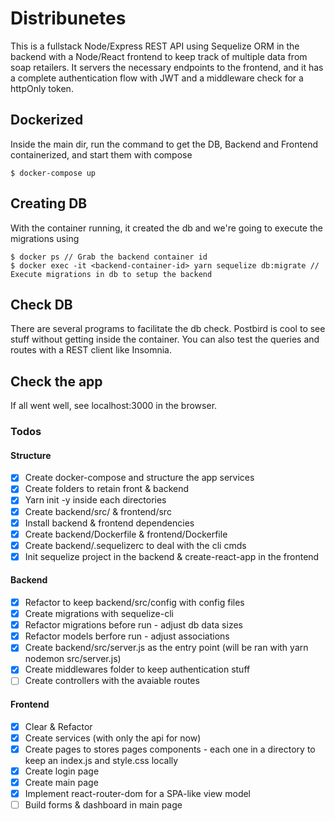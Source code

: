 # Distribunetes

This is a fullstack Node/Express REST API using Sequelize ORM in the backend with a Node/React frontend to keep track of multiple data from soap retailers. It servers the necessary endpoints to the frontend, and it has a complete authentication flow with JWT and a middleware check for a httpOnly token.

## Dockerized

Inside the main dir, run the command to get the DB, Backend and Frontend containerized, and start them with compose

	$ docker-compose up

## Creating DB

With the container running, it created the db and we're going to execute the migrations using

	$ docker ps // Grab the backend container id
	$ docker exec -it <backend-container-id> yarn sequelize db:migrate // Execute migrations in db to setup the backend

## Check DB

There are several programs to facilitate the db check. Postbird is cool to see stuff without getting inside the container. You can also test the queries and routes with a REST client like Insomnia.

## Check the app

If all went well, see localhost:3000 in the browser.

### Todos

#### Structure
- [x] Create docker-compose and structure the app services
- [x] Create folders to retain front & backend
- [x] Yarn init -y inside each directories
- [x] Create backend/src/ & frontend/src
- [x] Install backend & frontend dependencies
- [x] Create backend/Dockerfile & frontend/Dockerfile
- [x] Create backend/.sequelizerc to deal with the cli cmds
- [x] Init sequelize project in the backend & create-react-app in the frontend

#### Backend

- [x] Refactor to keep backend/src/config with config files
- [x] Create migrations with sequelize-cli
- [x] Refactor migrations before run - adjust db data sizes
- [x] Refactor models berfore run - adjust associations
- [x] Create backend/src/server.js as the entry point (will be ran with yarn nodemon src/server.js)
- [x] Create middlewares folder to keep authentication stuff
- [ ] Create controllers with the avaiable routes

#### Frontend
- [x] Clear & Refactor
- [x] Create services (with only the api for now)
- [x] Create pages to stores pages components - each one in a directory to keep an index.js and style.css locally
- [x] Create login page
- [x] Create main page
- [x] Implement react-router-dom for a SPA-like view model
- [ ] Build forms & dashboard in main page